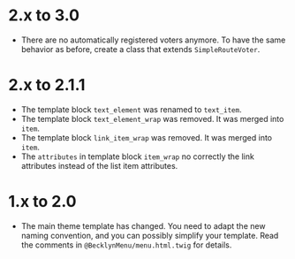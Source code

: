 2.x to 3.0
==========

*   There are no automatically registered voters anymore. To have the same behavior as before, create a class that
    extends `SimpleRouteVoter`.


2.x to 2.1.1
============

*   The template block `text_element` was renamed to `text_item`.
*   The template block `text_element_wrap` was removed. It was merged into `item`.
*   The template block `link_item_wrap` was removed. It was merged into `item`.
*   The `attributes` in template block `item_wrap` no correctly the link attributes instead of the list item attributes.  


1.x to 2.0
==========

*   The main theme template has changed. You need to adapt the new naming convention, and you can possibly simplify your template.
    Read the comments in `@BecklynMenu/menu.html.twig` for details.
